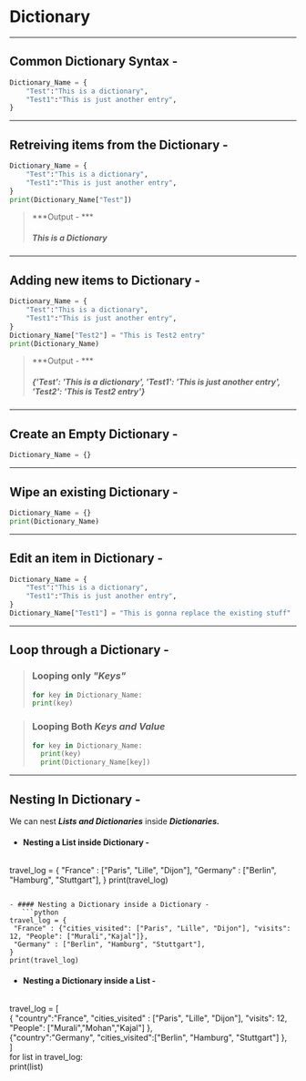 # Dictionary

----
## Common Dictionary Syntax -
```python
Dictionary_Name = {
	"Test":"This is a dictionary",
	"Test1":"This is just another entry",
}
```

---
## Retreiving items from the Dictionary - 
```python
Dictionary_Name = {
	"Test":"This is a dictionary",
	"Test1":"This is just another entry",
}
print(Dictionary_Name["Test"])
```
> ***Output - ***
> ##### ***This is a  Dictionary***

---
## Adding new items to Dictionary -
```python
Dictionary_Name = {
	"Test":"This is a dictionary",
	"Test1":"This is just another entry",
}
Dictionary_Name["Test2"] = "This is Test2 entry"
print(Dictionary_Name)
```
> ***Output - ***
> ##### ***{'Test': 'This is a dictionary', 'Test1': 'This is just another entry', 'Test2': 'This is Test2 entry'}***
---
## Create an Empty Dictionary - 
```python
Dictionary_Name = {}
```
---
## Wipe an existing Dictionary - 
```python
Dictionary_Name = {}
print(Dictionary_Name)
```
---
## Edit an item in Dictionary - 
```python
Dictionary_Name = {
	"Test":"This is a dictionary",
	"Test1":"This is just another entry",
}
Dictionary_Name["Test1"] = "This is gonna replace the existing stuff"
```
---
## Loop through a Dictionary - 

> ### Looping only ***"Keys"***
> ```python
> for key in Dictionary_Name:
> print(key)
> ```
  
> ### Looping Both ***Keys and Value***
>```python
>for key in Dictionary_Name:
>	print(key)
>	print(Dictionary_Name[key])
>```

---

## Nesting In Dictionary - 

We can nest ***Lists and Dictionaries*** inside ***Dictionaries.***
- #### Nesting a List inside Dictionary -
  ```python
travel_log = {
	 "France" : ["Paris", "Lille", "Dijon"],
	 "Germany" : ["Berlin", "Hamburg", "Stuttgart"],
 }
print(travel_log)
```
	
- #### Nesting a Dictionary inside a Dictionary - 
   ```python
travel_log = {  
 "France" : {"cities_visited": ["Paris", "Lille", "Dijon"], "visits": 12, "People": ["Murali","Kajal"]},  
 "Germany" : ["Berlin", "Hamburg", "Stuttgart"],  
}  
print(travel_log)
   ``` 
   
- #### Nesting a Dictionary inside a List - 
   ```python
travel_log = [  
   {
	   "country":"France",
	   "cities_visited" : ["Paris", "Lille", "Dijon"],
	   "visits": 12,
	   "People": ["Murali","Mohan","Kajal"]
   },  
 {"country":"Germany",
  "cities_visited":["Berlin", "Hamburg", "Stuttgart"]
 },  
]  
for list in travel_log:  
   print(list)
   